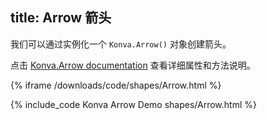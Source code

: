 title: Arrow 箭头
---

我们可以通过实例化一个 `Konva.Arrow()` 对象创建箭头。

点击 [Konva.Arrow documentation](/api/Konva.Arrow.html) 查看详细属性和方法说明。

{% iframe /downloads/code/shapes/Arrow.html %}

{% include_code Konva Arrow Demo shapes/Arrow.html %}
